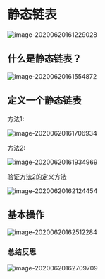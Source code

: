 # 静态链表

![image-20200620161229028](https://cdn.jsdelivr.net/gh/KimYangOfCat/MyPicStorage/2021-CSPostgraduate-408/20200810005810.jpg)

## 什么是静态链表？

![image-20200620161554872](https://cdn.jsdelivr.net/gh/KimYangOfCat/MyPicStorage/2021-CSPostgraduate-408/20200810005814.jpg)

## 定义一个静态链表

方法1:

![image-20200620161706934](https://cdn.jsdelivr.net/gh/KimYangOfCat/MyPicStorage/2021-CSPostgraduate-408/20200810005821.jpg)

方法2:

![image-20200620161934969](https://cdn.jsdelivr.net/gh/KimYangOfCat/MyPicStorage/2021-CSPostgraduate-408/20200810005825.jpg)

验证方法2的定义方法

![image-20200620162124454](https://cdn.jsdelivr.net/gh/KimYangOfCat/MyPicStorage/2021-CSPostgraduate-408/20200810005830.jpg)

## 基本操作

![image-20200620162512284](https://cdn.jsdelivr.net/gh/KimYangOfCat/MyPicStorage/2021-CSPostgraduate-408/20200810005835.jpg)

### 总结反思

![image-20200620162709709](https://cdn.jsdelivr.net/gh/KimYangOfCat/MyPicStorage/2021-CSPostgraduate-408/20200810005841.jpg)

